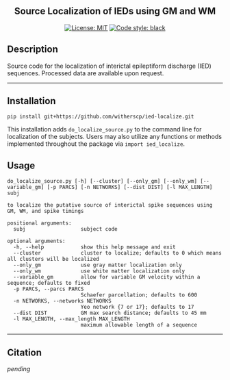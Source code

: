 <h2 align="center">Source Localization of IEDs using GM and WM</h2>

<p align="center">
<a href="https://github.com/witherscp/ied-localize/blob/main/LICENSE.txt"><img alt="License: MIT" src="https://black.readthedocs.io/en/stable/_static/license.svg"></a>
<a href="https://github.com/psf/black"><img alt="Code style: black" src="https://img.shields.io/badge/code%20style-black-000000.svg"></a>
</p>

## Description
Source code for the localization of interictal epileptiform discharge (IED) sequences. Processed data are available upon request.

---
## Installation
```pip install git+https://github.com/witherscp/ied-localize.git```

This installation adds `do_localize_source.py` to the command line for localization of the subjects. Users may also utilize any functions or methods implemented throughout the package via `import ied_localize`.

## Usage



```
do_localize_source.py [-h] [--cluster] [--only_gm] [--only_wm] [--variable_gm] [-p PARCS] [-n NETWORKS] [--dist DIST] [-l MAX_LENGTH] subj

to localize the putative source of interictal spike sequences using GM, WM, and spike timings

positional arguments:
  subj                  subject code

optional arguments:
  -h, --help            show this help message and exit
  --cluster             cluster to localize; defaults to 0 which means all clusters will be localized
  --only_gm             use gray matter localization only
  --only_wm             use white matter localization only
  --variable_gm         allow for variable GM velocity within a sequence; defaults to fixed
  -p PARCS, --parcs PARCS
                        Schaefer parcellation; defaults to 600
  -n NETWORKS, --networks NETWORKS
                        Yeo network {7 or 17}; defaults to 17
  --dist DIST           GM max search distance; defaults to 45 mm
  -l MAX_LENGTH, --max_length MAX_LENGTH
                        maximum allowable length of a sequence
```
---
## Citation
_pending_